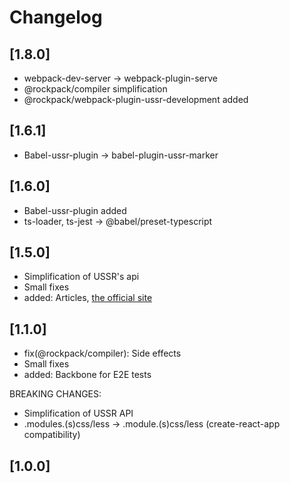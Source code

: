 # Changelog

## [1.8.0]
- webpack-dev-server -> webpack-plugin-serve
- @rockpack/compiler simplification
- @rockpack/webpack-plugin-ussr-development added

## [1.6.1]
- Babel-ussr-plugin -> babel-plugin-ussr-marker

## [1.6.0]
- Babel-ussr-plugin added
- ts-loader, ts-jest -> @babel/preset-typescript

## [1.5.0]
- Simplification of USSR's api
- Small fixes
- added: Articles, [the official site](http://rockpack.io/)

## [1.1.0]
- fix(@rockpack/compiler): Side effects
- Small fixes
- added: Backbone for E2E tests

BREAKING CHANGES:

- Simplification of USSR API
- .modules.(s)css/less -> .module.(s)css/less (create-react-app compatibility)

## [1.0.0]

